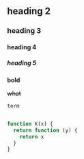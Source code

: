 ## heading 2
### heading 3
#### heading 4
##### heading 5

**bold**

~~what~~

`term`

```javascript

function K(x) {
  return function (y) {
    return x
  }
}

```
